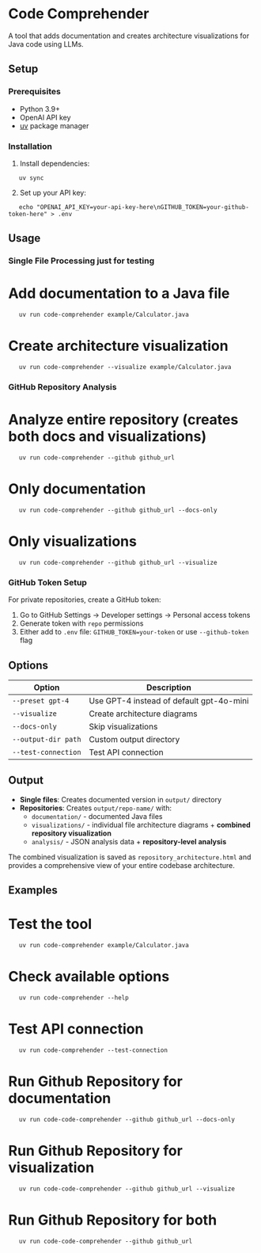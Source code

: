 # Code Comprehender

A tool that adds documentation and creates architecture visualizations for Java code using LLMs.

## Setup

### Prerequisites
- Python 3.9+
- OpenAI API key
- [uv](https://github.com/astral-sh/uv) package manager

### Installation

1. Install dependencies:
```
   uv sync
```

2. Set up your API key:
``` 
   echo "OPENAI_API_KEY=your-api-key-here\nGITHUB_TOKEN=your-github-token-here" > .env
```

## Usage

### Single File Processing just for testing

# Add documentation to a Java file
```   
   uv run code-comprehender example/Calculator.java
```
# Create architecture visualization 
```   
   uv run code-comprehender --visualize example/Calculator.java
```

### GitHub Repository Analysis

# Analyze entire repository (creates both docs and visualizations)
```   
   uv run code-comprehender --github github_url
```

# Only documentation
```
   uv run code-comprehender --github github_url --docs-only
```
# Only visualizations
```   
   uv run code-comprehender --github github_url --visualize
```

### GitHub Token Setup

For private repositories, create a GitHub token:
1. Go to GitHub Settings → Developer settings → Personal access tokens
2. Generate token with `repo` permissions
3. Either add to `.env` file: `GITHUB_TOKEN=your-token` or use `--github-token` flag

## Options

| Option | Description |
|--------|-------------|
| `--preset gpt-4` | Use GPT-4 instead of default gpt-4o-mini |
| `--visualize` | Create architecture diagrams |
| `--docs-only` | Skip visualizations |
| `--output-dir path` | Custom output directory |
| `--test-connection` | Test API connection |

## Output

- **Single files**: Creates documented version in `output/` directory
- **Repositories**: Creates `output/repo-name/` with:
  - `documentation/` - documented Java files
  - `visualizations/` - individual file architecture diagrams + **combined repository visualization**
  - `analysis/` - JSON analysis data + **repository-level analysis**



The combined visualization is saved as `repository_architecture.html` and provides a comprehensive view of your entire codebase architecture.

## Examples

# Test the tool
```   
   uv run code-comprehender example/Calculator.java
```

# Check available options
```
   uv run code-comprehender --help
```

# Test API connection
```
   uv run code-comprehender --test-connection
```

# Run Github Repository for documentation

```
   uv run code-code-comprehender --github github_url --docs-only
```

# Run Github Repository for visualization

```
   uv run code-code-comprehender --github github_url --visualize
```


# Run Github Repository for both

```
   uv run code-code-comprehender --github github_url
```
